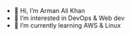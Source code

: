 - 👋 Hi, I’m Arman Ali Khan
- 👀 I’m interested in DevOps & Web dev 
- 🌱 I’m currently learning AWS & Linux


<!---
arman-plivo-intern/arman-plivo-intern is a ✨ special ✨ repository because its `README.md` (this file) appears on your GitHub profile.
You can click the Preview link to take a look at your changes.
--->

